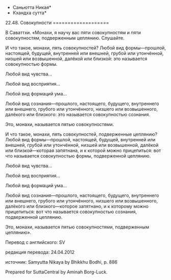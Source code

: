 * Саньютта Никая*
* Кхандха сутта*

22\.48\. Совокупности
\=\=\=\=\=\=\=\=\=\=\=\=\=\=\=\=\=\=\=

В Саваттхи\. «Монахи, я научу вас пяти совокупностям и пяти совокупностям, подверженным цеплянию\. Слушайте\.

И что такое, монахи, пять совокупностей? Любой вид формы—прошлой, настоящей, будущей, внутренней или внешней, грубой или утончённой, низшей или возвышенной, далёкой или близкой: это называется совокупностью формы\.

Любой вид чувства…

Любой вид восприятия…

Любой вид формаций ума…

Любой вид сознания—прошлого, настоящего, будущего, внутреннего или внешнего, грубого или утончённого, низшего или возвышенного, далёкого или близкого: это называется совокупностью сознания\.

Это, монахи, называется пятью совокупностями\.

И что такое, монахи, пять совокупностей, подверженные цеплянию? Любой вид формы—прошлой, настоящей, будущей, внутренней или внешней, грубой или утончённой, низшей или возвышенной, далёкой или близкой—которая запятнана, и к которой можно прицепиться: вот что называется совокупностью формы, подверженной цеплянию\.

Любой вид чувства…

Любой вид восприятия…

Любой вид формаций ума…

Любой вид сознания—прошлого, настоящего, будущего, внутреннего или внешнего, грубого или утончённого, низшего или возвышенного, далёкого или близкого—которое запятнано, и к которому можно прицепиться: вот что называется совокупностью сознания, подверженной цеплянию\.

Это, монахи, называется пятью совокупностями, подверженным цеплянию»\.

Перевод с английского: SV

редакция перевода: 24\.04\.2012

источник: Samyutta Nikaya by Bhikkhu Bodhi, p\. 886

Prepared for SuttaCentral by Aminah Borg\-Luck\.